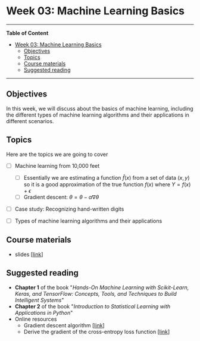 # Week 03: Machine Learning Basics
---

**Table of Content**
- [Week 03: Machine Learning Basics](#week-03-machine-learning-basics)
  - [Objectives](#objectives)
  - [Topics](#topics)
  - [Course materials](#course-materials)
  - [Suggested reading](#suggested-reading)

---
## Objectives
In this week, we will discuss about the basics of machine learning, including the different types of machine learning algorithms and their applications in different scenarios.

## Topics
Here are the topics we are going to cover
* [ ] Machine learning from 10,000 feet
  * [ ] Essentially we are estimating a function $\hat f(x)$ from a set of data $(x, y)$ so it is a good approximation of the true function $f(x)$ where $Y = f(x) + \epsilon$
  * [ ] Gradient descent: $\theta = \theta - \alpha \nabla \theta$
* [ ] Case study: Recognizing hand-written digits
* [ ] Types of machine learning algorithms and their applications


## Course materials
* slides [[link](https://docs.google.com/presentation/d/1FE2GVA-hmympPN_PnI01Zz_PRq-rP1Tvlecl1zlqx7Y/edit?usp=sharing)]

## Suggested reading
* **Chapter 1** of the book "*Hands-On Machine Learning with Scikit-Learn, Keras, and TensorFlow: Concepts, Tools, and Techniques to Build Intelligent Systems*"
* **Chapter 2** of the book "*Introduction to Statistical Learning with Applications in Python*"
* Online resources
  * Gradient descent algorithm [[link](https://towardsdatascience.com/gradient-descent-algorithm-a-deep-dive-cf04e8115f21)]
  * Derive the gradient of the cross-entropy loss function [[link](https://towardsdatascience.com/derivative-of-the-softmax-function-and-the-categorical-cross-entropy-loss-ffceefc081d1)]